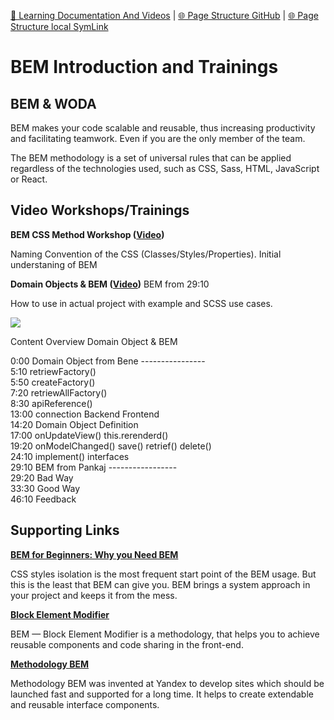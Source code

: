 [📁 Learning Documentation And Videos](../learning-documentation-and-videos.md) | [🌐 Page Structure GitHub](/2cu.atlassian.net/wiki/spaces/CCU/pages/400000058/bem-introduction-and-trainings.md) | [🌐 Page Structure local SymLink](./bem-introduction-and-trainings.page.md)

# BEM Introduction and Trainings

## BEM & WODA

BEM makes your code scalable and reusable, thus increasing productivity and facilitating teamwork. Even if you are the only member of the team.

The BEM methodology is a set of universal rules that can be applied regardless of the technologies used, such as CSS, Sass, HTML, JavaScript or React.

## Video Workshops/Trainings

**BEM CSS Method Workshop (**[**Video**](http://wo-da.de/RAW/2cuDevVideos/201222_Sprint-14_BEM_CSS_%20Introduction.mp4)**)**

Naming Convention of the CSS (Classes/Styles/Properties). Initial understaning of BEM

**Domain Objects & BEM (**[**Video**](http://wo-da.de/RAW/2cuDevVideos/210211_Sprint-16_Cop_Domain-Object_BEM-Basic.mp4)**)** BEM from 29:10

How to use in actual project with example and SCSS use cases.

![](https://2cu.atlassian.net/wiki/images/icons/grey_arrow_down.png)

Content Overview Domain Object & BEM

0:00 Domain Object from Bene ----------------  
5:10 retriewFactory()  
5:50 createFactory()  
7:20 retriewAllFactory()  
8:30 apiReference()  
13:00 connection Backend Frontend  
14:20 Domain Object Definition  
17:00 onUpdateView() this.rerenderd()  
19:20 onModelChanged() save() retrief() delete()  
24:10 implement() interfaces  
29:10 BEM from Pankaj -----------------  
29:20 Bad Way  
33:30 Good Way  
46:10 Feedback

## Supporting Links

[**BEM for Beginners: Why you Need BEM**](https://www.smashingmagazine.com/2018/06/bem-for-beginners/)

CSS styles isolation is the most frequent start point of the BEM usage. But this is the least that BEM can give you. BEM brings a system approach in your project and keeps it from the mess.

[**Block Element Modifier**](http://getbem.com/introduction/)

BEM — Block Element Modifier is a methodology, that helps you to achieve reusable components and code sharing in the front-end.

[**Methodology BEM**](https://en.bem.info/methodology/)

Methodology BEM was invented at Yandex to develop sites which should be launched fast and supported for a long time. It helps to create extendable and reusable interface components.
